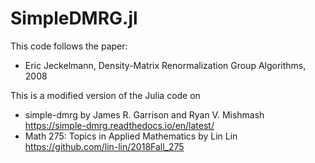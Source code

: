 # SimpleDMRG.jl

This code follows the paper:
* Eric Jeckelmann, Density-Matrix Renormalization Group Algorithms, 2008

This is a modified version of the Julia code on 
* simple-dmrg by James R. Garrison and Ryan V. Mishmash https://simple-dmrg.readthedocs.io/en/latest/
* Math 275: Topics in Applied Mathematics by Lin Lin    https://github.com/lin-lin/2018Fall_275
